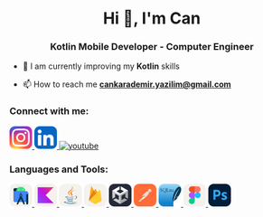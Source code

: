 <h1 align="center">Hi 👋, I'm Can</h1>
<h3 align="center">Kotlin Mobile Developer - Computer Engineer</h3>

- 🌱 I am currently improving my **Kotlin** skills

- 📫 How to reach me **cankarademir.yazilim@gmail.com**

<p align="left"></p>
<h3 align="left">Connect with me:</h3>
<p align="left"> 

<a href="https://www.instagram.com/krdmr_cn" target="_blank" rel="noreferrer"> <img src="https://raw.githubusercontent.com/tandpfun/skill-icons/59059d9d1a2c092696dc66e00931cc1181a4ce1f/icons/Instagram.svg" alt="instagram" width="40" height="40"/> </a> 
<a href="https://www.linkedin.com/in/cankarademir" target="_blank" rel="noreferrer"> <img src="https://raw.githubusercontent.com/tandpfun/skill-icons/59059d9d1a2c092696dc66e00931cc1181a4ce1f/icons/LinkedIn.svg" alt="linkedin" width="40" height="40"/> </a> 
<a href="https://www.youtube.com/@cankarademir" target="_blank" rel="noreferrer"> <img src="https://raw.githubusercontent.com/rahuldkjain/github-profile-readme-generator/master/src/images/icons/Social/youtube.svg" alt="youtube" width="40" height="40"/> </a> 
  
<p align="left"></p>

<h3 align="left">Languages and Tools:</h3>
<p align="left"> 
<a href="https://developer.android.com" target="_blank" rel="noreferrer"> <img src="https://raw.githubusercontent.com/tandpfun/skill-icons/59059d9d1a2c092696dc66e00931cc1181a4ce1f/icons/AndroidStudio-Light.svg" alt="android" width="40" height="40"/> </a> 
<a href="https://kotlinlang.org" target="_blank" rel="noreferrer"> <img src="https://raw.githubusercontent.com/tandpfun/skill-icons/59059d9d1a2c092696dc66e00931cc1181a4ce1f/icons/Kotlin-Light.svg" alt="kotlin" width="40" height="40"/> </a>
<a href="https://www.java.com" target="_blank" rel="noreferrer"> <img src="https://raw.githubusercontent.com/tandpfun/skill-icons/59059d9d1a2c092696dc66e00931cc1181a4ce1f/icons/Java-Light.svg" alt="java" width="40" height="40"/> </a> 
<a href="https://firebase.google.com/" target="_blank" rel="noreferrer"> <img src="https://raw.githubusercontent.com/tandpfun/skill-icons/59059d9d1a2c092696dc66e00931cc1181a4ce1f/icons/Firebase-Light.svg" alt="firebase" width="40" height="40"/> </a>   
<a href="https://unity.com" target="_blank" rel="noreferrer"> <img src="https://raw.githubusercontent.com/tandpfun/skill-icons/59059d9d1a2c092696dc66e00931cc1181a4ce1f/icons/Unity-Dark.svg" alt="unity" width="40" height="40"/> </a>
<a href="https://postman.com" target="_blank" rel="noreferrer"> <img src="https://raw.githubusercontent.com/tandpfun/skill-icons/59059d9d1a2c092696dc66e00931cc1181a4ce1f/icons/Postman.svg" alt="postman" width="40" height="40"/> </a> 
<a href="https://www.sqlite.org/" target="_blank" rel="noreferrer"> <img src="https://raw.githubusercontent.com/tandpfun/skill-icons/59059d9d1a2c092696dc66e00931cc1181a4ce1f/icons/SQLite.svg" alt="sqlite" width="40" height="40"/> </a>
<a href="https://www.figma.com/" target="_blank" rel="noreferrer"> <img src="https://raw.githubusercontent.com/tandpfun/skill-icons/59059d9d1a2c092696dc66e00931cc1181a4ce1f/icons/Figma-Light.svg" alt="figma" width="40" height="40"/> </a> 
<a href="https://www.adobe.com/products/photoshop.html" target="_blank" rel="noreferrer"> <img src="https://raw.githubusercontent.com/tandpfun/skill-icons/59059d9d1a2c092696dc66e00931cc1181a4ce1f/icons/Photoshop.svg" alt="ps" width="40" height="40"/> </a> </p>
